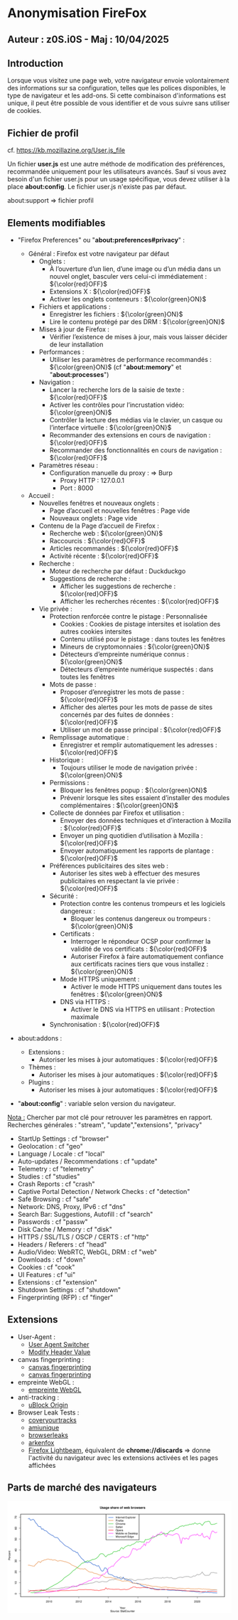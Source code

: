 # Anonymisation FireFox
## Auteur :  z0S.i0S  - Maj : 10/04/2025

## Introduction

Lorsque vous visitez une page web, votre navigateur envoie volontairement des informations sur sa configuration, telles que les polices disponibles, le type de navigateur et les add-ons. Si cette combinaison d'informations est unique, il peut être possible de vous identifier et de vous suivre sans utiliser de cookies.

## Fichier de profil

cf. https://kb.mozillazine.org/User.js_file

Un fichier **user.js** est une autre méthode de modification des préférences, recommandée uniquement pour les utilisateurs avancés. Sauf si vous avez besoin d'un fichier user.js pour un usage spécifique, vous devez utiliser à la place **about:config**. Le fichier user.js n'existe pas par défaut.

about:support => fichier profil

## Elements modifiables

- "Firefox Preferences" ou "**about:preferences#privacy**" :
  - Général : Firefox est votre navigateur par défaut
    - Onglets :
      - À l’ouverture d’un lien, d’une image ou d’un média dans un nouvel onglet, basculer vers celui-ci immédiatement : ${\color{red}OFF}$
      - Extensions X : ${\color{red}OFF}$
      - Activer les onglets conteneurs  : ${\color{green}ON}$
    - Fichiers et applications :
      - Enregistrer les fichiers :  ${\color{green}ON}$
      - Lire le contenu protégé par des DRM : ${\color{green}ON}$
    - Mises à jour de Firefox  :
      - Vérifier l’existence de mises à jour, mais vous laisser décider de leur installation
    - Performances : 
      - Utiliser les paramètres de performance recommandés : ${\color{green}ON}$ (cf "**about:memory**" et "**about:processes**")
    - Navigation :
      - Lancer la recherche lors de la saisie de texte : ${\color{red}OFF}$
      - Activer les contrôles pour l’incrustation vidéo: ${\color{green}ON}$ 
      - Contrôler la lecture des médias via le clavier, un casque ou l’interface virtuelle : ${\color{green}ON}$ 
      - Recommander des extensions en cours de navigation :  ${\color{red}OFF}$
      - Recommander des fonctionnalités en cours de navigation : ${\color{red}OFF}$
    - Paramètres réseau :
      - Configuration manuelle du proxy :  => Burp
        - Proxy HTTP : 127.0.0.1
        - Port : 8000
  - Accueil :
    - Nouvelles fenêtres et nouveaux onglets :
      - Page d’accueil et nouvelles fenêtres : Page vide
      - Nouveaux onglets : Page vide
    - Contenu de la Page d’accueil de Firefox :
      - Recherche web : ${\color{green}ON}$ 
      - Raccourcis : ${\color{red}OFF}$
      - Articles recommandés : ${\color{red}OFF}$
      - Activité récente : ${\color{red}OFF}$
    - Recherche :
      - Moteur de recherche par défaut  : Duckduckgo
      - Suggestions de recherche : 
        - Afficher les suggestions de recherche : ${\color{red}OFF}$
        - Afficher les recherches récentes : ${\color{red}OFF}$
    - Vie privée :
      - Protection renforcée contre le pistage : Personnalisée
        - Cookies : Cookies de pistage intersites et isolation des autres cookies intersites
        - Contenu utilisé pour le pistage : dans toutes les fenêtres
        - Mineurs de cryptomonnaies : ${\color{green}ON}$ 
        - Détecteurs d’empreinte numérique connus : ${\color{green}ON}$ 
        - Détecteurs d’empreinte numérique suspectés :  dans toutes les fenêtres
      - Mots de passe  :
        - Proposer d’enregistrer les mots de passe : ${\color{red}OFF}$
        - Afficher des alertes pour les mots de passe de sites concernés par des fuites de données : ${\color{red}OFF}$
        - Utiliser un mot de passe principal : ${\color{red}OFF}$
      - Remplissage automatique :
        - Enregistrer et remplir automatiquement les adresses  : ${\color{red}OFF}$
      - Historique :
        - Toujours utiliser le mode de navigation privée : ${\color{green}ON}$
      - Permissions :
        - Bloquer les fenêtres popup : ${\color{green}ON}$
        - Prévenir lorsque les sites essaient d’installer des modules complémentaires : ${\color{green}ON}$
      - Collecte de données par Firefox et utilisation : 
        - Envoyer des données techniques et d’interaction à Mozilla : ${\color{red}OFF}$
        - Envoyer un ping quotidien d’utilisation à Mozilla : ${\color{red}OFF}$
        - Envoyer automatiquement les rapports de plantage : ${\color{red}OFF}$
      - Préférences publicitaires des sites web :
        - Autoriser les sites web à effectuer des mesures publicitaires en respectant la vie privée : ${\color{red}OFF}$
      - Sécurité :
        - Protection contre les contenus trompeurs et les logiciels dangereux :
          - Bloquer les contenus dangereux ou trompeurs : ${\color{green}ON}$
        - Certificats : 
          - Interroger le répondeur OCSP pour confirmer la validité de vos certificats : ${\color{red}OFF}$
          - Autoriser Firefox à faire automatiquement confiance aux certificats racines tiers que vous installez : ${\color{green}ON}$
        - Mode HTTPS uniquement :
          - Activer le mode HTTPS uniquement dans toutes les fenêtres : ${\color{green}ON}$
        - DNS via HTTPS : 
          - Activer le DNS via HTTPS en utilisant : Protection maximale
      - Synchronisation : ${\color{red}OFF}$

- about:addons :
  - Extensions : 
    - Autoriser les mises à jour automatiques : ${\color{red}OFF}$
  - Thèmes :
    - Autoriser les mises à jour automatiques : ${\color{red}OFF}$
  - Plugins : 
    - Autoriser les mises à jour automatiques : ${\color{red}OFF}$

- "**about:config**" : variable selon  version du navigateur. 

<u>Nota :</u> Chercher par mot clé pour retrouver les paramètres en rapport. Recherches générales : "stream", "update","extensions", "privacy"
  
  - StartUp Settings : cf "browser"
  - Geolocation : cf "geo"
  - Language / Locale : cf  "local"
  - Auto-updates / Recommendations : cf "update"
  - Telemetry : cf "telemetry"
  - Studies : cf "studies"
  - Crash Reports : cf "crash"
  - Captive Portal Detection / Network Checks : cf "detection"
  - Safe Browsing : cf "safe"
  - Network: DNS, Proxy, IPv6 : cf "dns" 
  - Search Bar: Suggestions, Autofill : cf "search"
  - Passwords : cf "passw"
  - Disk Cache / Memory : cf "disk"
  - HTTPS / SSL/TLS / OSCP / CERTS : cf "http" 
  - Headers / Referers : cf "head"
  - Audio/Video: WebRTC, WebGL, DRM : cf "web" 
  - Downloads : cf "down"
  - Cookies : cf "cook"
  - UI Features : cf "ui"
  - Extensions : cf "extension"
  - Shutdown Settings : cf "shutdown"
  - Fingerprinting (RFP) : cf "finger"

## Extensions

- User-Agent : 
  - [User Agent Switcher](https://addons.mozilla.org/fr/firefox/addon/uaswitcher/)
  - [Modify Header Value](https://addons.mozilla.org/fr/firefox/addon/modify-header-value/)
- canvas fingerprinting : 
  - [canvas fingerprinting](https://fr.wikipedia.org/wiki/Canvas_fingerprinting)
  - [canvas fingerprinting](https://addons.mozilla.org/fr/firefox/addon/canvas-fingerprint-defender/)
- empreinte WebGL :
  - [empreinte WebGL](https://addons.mozilla.org/fr/firefox/addon/webgl-fingerprint-defender/)
- anti-tracking :
  - [uBlock Origin](https://addons.mozilla.org/en-US/firefox/addon/ublock-origin/)
- Browser Leak Tests :
    - [coveryourtracks](https://coveryourtracks.eff.org/)
    - [amiunique](https://www.amiunique.org/)
    - [browserleaks](https://browserleaks.com/)
    - [arkenfox](https://arkenfox.github.io/TZP/tzp.html)
    - [Firefox Lightbeam](https://github.com/mozilla/lightbeam-we), équivalent de **chrome://discards** => donne l'activité du navigateur avec les extensions activées et les pages affichées

## Parts de marché des  navigateurs

![alt text](image.png)